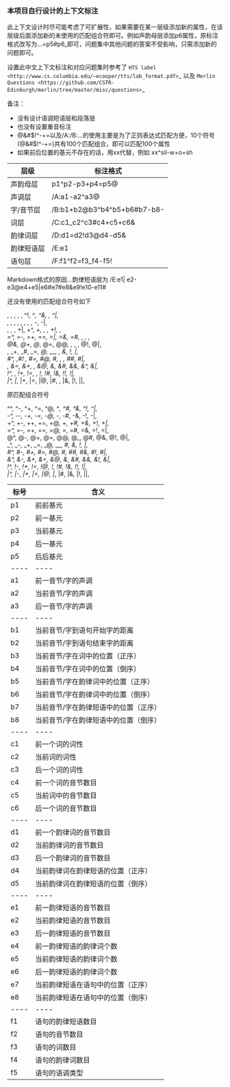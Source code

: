 ### 本项目自行设计的上下文标注

此上下文设计时尽可能考虑了可扩展性，如果需要在某一层级添加新的属性，在该层级后面添加新的未使用的匹配组合符即可。例如声韵母层添加p6属性，原标注格式改写为...=p5#p6_即可，问题集中其他问题的答案不受影响，只需添加新的问题即可。

设置此中文上下文标注和对应问题集时参考了 `HTS label <http://www.cs.columbia.edu/~ecooper/tts/lab_format.pdf>`_ 以及 `Merlin Questions <https://github.com/CSTR-Edinburgh/merlin/tree/master/misc/questions>`_ 

备注：
* 没有设计语调短语层和段落层
* 也没有设置重音标注
* @&#$!^-+=以及/A:/B:...的使用主要是为了正则表达式匹配方便，10个符号(@&#$!^-+=)共有100个匹配组合，即可以匹配100个属性
* 如果前后位置的基元不存在的话，用xx代替，例如 xx^sil-w+o=sh 

层级      |   标注格式
--------- | --------------
声韵母层  |  p1^p2-p3+p4=p5@
声调层    |  /A:a1-a2^a3@
字/音节层 |  /B:b1+b2@b3^b4^b5+b6#b7-b8-
词层      |  /C:c1_c2^c3#c4+c5+c6&
韵律词层  |  /D:d1=d2!d3@d4-d5&
韵律短语层 |  /E:e1|e2-e3@e4#e5&e6!e7-e8#
语句层     |  /F:f1^f2=f3_f4-f5!

Markdown格式的原因...韵律短语层为  /E:e1| e2-e3@e4+e5|e6#e7#e8&e9!e10-e11#

还没有使用的匹配组合符号如下

, , , , , ^!, ^_, ^&, , ^|,  
, , , , , , , , -_, -|,  
, , , +|, +^, +_, , , +!, ,  
=^, =-, =+, ==, =|, =&, =#, , , ,  
@&, @+, @_, @=, @@, , , , @!, @|,  
, _+, _#, _=, _@, __, , _&, _!, _|,  
#^, ,#! , #=, #@, #_, , , ##, #|,  
, &=, &+, , &@, &_, &#, &&, &^, &|,  
!^, , !+, !=, , !_, !#, !&, !!, !|,  
|^, |_, |+, |=, |@, |#, , |&, |!, ||,  
  
  
原匹配组合符号 

^^, ^-, ^+, ^=, ^@, ^_, ^#, ^&, ^!, ^|,  
-^, --, -+, -=, -@, -_, -#, -&, -!, -|,  
+^, +-, ++, +=, +@, +_, +#, +&, +!, +|,  
=^, =-, =+, ==, =@, =_, =#, =&, =!, =|,  
@^, @-, @+, @=, @@, @_, @#, @&, @!, @|,  
_^, _-, _+, _=, _@, __, _#, _&, _!, _|,  
#^, #-, #+, #=, #@, #_, ##, #&, #!, #|,  
&^, &-, &+, &=, &@, &_, &#, &&, &!, &|,  
!^, !-, !+, !=, !@, !_, !#, !&, !!, !|,  
|^, |-, |+, |=, |@, |_, |#, |&, |!, ||,  
  
标号  |  含义
---- | ----
p1  |  前前基元
p2  |  前一基元
p3  |  当前基元
p4  |  后一基元
p5  |  后后基元
---- | ----
a1  |  前一音节/字的声调
a2  |  当前音节/字的声调
a3  |  后一音节/字的声调
---- | ----
b1  |  当前音节/字到语句开始字的距离
b2  |  当前音节/字到语句结束字的距离
b3  |  当前音节/字在词中的位置（正序）
b4  |  当前音节/字在词中的位置（倒序）
b5  |  当前音节/字在韵律词中的位置（正序）
b6  |  当前音节/字在韵律词中的位置（倒序）
b7  |  当前音节/字在韵律短语中的位置（正序）
b8  |  当前音节/字在韵律短语中的位置（倒序）
---- | ----
c1  |  前一个词的词性
c2  |  当前词的词性
c3  |  后一个词的词性
c4  |  前一个词的音节数目
c5  |  当前词中的音节数目
c6  |  后一个词的音节数目
---- | ----
d1  |  前一个韵律词的音节数目
d2  |  当前韵律词的音节数目
d3  |  后一个韵律词的音节数目
d4  |  当前韵律词在韵律短语的位置（正序）
d5  |  当前韵律词在韵律短语的位置（倒序）
---- | ----
e1  |  前一韵律短语的音节数目
e2  |  当前韵律短语的音节数目
e3  |  后一韵律短语的音节数目
e4  |  前一韵律短语的韵律词个数
e5  |  当前韵律短语的韵律词个数
e6  |  后一韵律短语的韵律词个数
e7  |  当前韵律短语在语句中的位置（正序）
e8  |  当前韵律短语在语句中的位置（倒序）
---- | ----
f1  |  语句的韵律短语数目
f2  |  语句的音节数目
f3  |  语句的词数目
f4  |  语句的韵律词数目
f5  |  语句的语调类型
